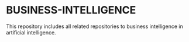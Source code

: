 # BUSINESS-INTELLIGENCE
This repository includes all related repositories to business intelligence in artificial intelligence.
